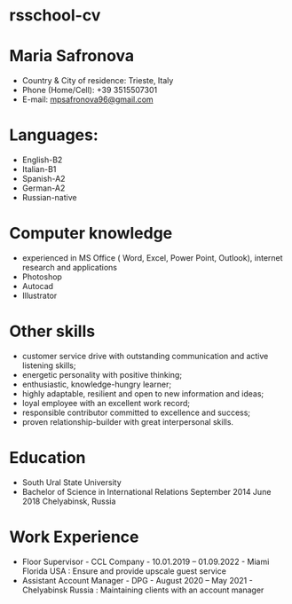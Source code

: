 # rsschool-cv
# Maria Safronova 	
* Country & City of residence: Trieste, Italy 	
* Phone (Home/Cell): +39 3515507301
* E-mail: mpsafronova96@gmail.com
# Languages:	
* English-B2			
* Italian-B1		
* Spanish-A2
* German-A2	
* Russian-native  				
# Computer knowledge
* experienced in MS Office ( Word, Excel, Power Point, Outlook), internet research and applications
* Photoshop
* Autocad
* Illustrator 
# Other skills  
* customer service drive with outstanding communication and active listening skills; 
* energetic personality with positive thinking; 
* enthusiastic, knowledge-hungry learner; 
* highly adaptable, resilient and open to new information and ideas; 
* loyal employee with an excellent work record; 
* responsible contributor committed to excellence and success; 
* proven relationship-builder with great interpersonal skills.
# Education  
* South Ural State University	
* Bachelor of Science in International Relations	September 2014	 June 2018	Chelyabinsk, Russia 
# Work Experience
* Floor Supervisor - CCL Company - 10.01.2019 – 01.09.2022 - Miami Florida	USA : Ensure and provide upscale guest service        
* Assistant Account Manager - DPG - August 2020 – May 2021 - Chelyabinsk	Russia : Maintaining clients with an account manager       

